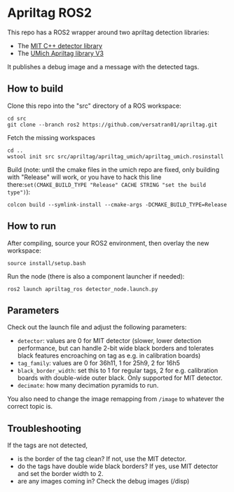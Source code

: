 # Apriltag ROS2

This repo has a ROS2 wrapper around two apriltag detection libraries:
- The [MIT C++ detector
  library](http://people.csail.mit.edu/kaess/apriltags/)
- The [UMich Apriltag library V3](http://april.eecs.umich.edu/wiki/index.php/AprilTags)

It publishes a debug image and a message with the detected tags.

## How to build

Clone this repo into the "src" directory of a ROS workspace:
```
cd src
git clone --branch ros2 https://github.com/versatran01/apriltag.git
```

Fetch the missing workspaces
```
cd ..
wstool init src src/apriltag/apriltag_umich/apriltag_umich.rosinstall 
```

Build (note: until the cmake files in the umich repo are fixed,
only building with "Release" will work, or you have to hack this line
there:``set(CMAKE_BUILD_TYPE "Release" CACHE STRING "set the build type")``):
```
colcon build --symlink-install --cmake-args -DCMAKE_BUILD_TYPE=Release
```

## How to run

After compiling, source your ROS2 environment, then overlay the new
workspace:
```
source install/setup.bash
```
Run the node (there is also a component launcher if needed):
```
ros2 launch apriltag_ros detector_node.launch.py 
```

## Parameters

Check out the launch file and adjust the following parameters:
- `detector`: values are 0 for MIT detector (slower, lower detection
  performance, but can handle 2-bit wide black borders and tolerates
  black features encroaching on tag as e.g. in calibration boards)
- `tag_family`: values are 0 for 36h11, 1 for 25h9, 2 for 16h5
- `black_border_width`: set this to 1 for regular tags, 2 for
  e.g. calibration boards with double-wide outer black. Only supported
  for MIT detector.
- `decimate`: how many decimation pyramids to run.

You also need to change the image remapping from `/image` to whatever
the correct topic is.

## Troubleshooting

If the tags are not detected,
- is the border of the tag clean? If not, use the MIT detector.
- do the tags have double wide black borders? If yes, use MIT detector
  and set the border width to 2.
- are any images coming in? Check the debug images (/disp)

